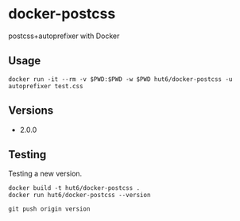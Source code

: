 # docker-postcss

postcss+autoprefixer with Docker

## Usage

    docker run -it --rm -v $PWD:$PWD -w $PWD hut6/docker-postcss -u autoprefixer test.css

## Versions
 - 2.0.0

## Testing

Testing a new version.

    docker build -t hut6/docker-postcss .
    docker run hut6/docker-postcss --version

    git push origin version